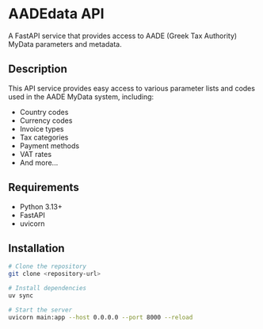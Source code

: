 # AADEdata API

A FastAPI service that provides access to AADE (Greek Tax Authority) MyData parameters and metadata.

## Description

This API service provides easy access to various parameter lists and codes used in the AADE MyData system, including:

- Country codes
- Currency codes
- Invoice types
- Tax categories
- Payment methods
- VAT rates
- And more...

## Requirements

- Python 3.13+
- FastAPI
- uvicorn

## Installation

```bash
# Clone the repository
git clone <repository-url>

# Install dependencies
uv sync

# Start the server
uvicorn main:app --host 0.0.0.0 --port 8000 --reload
```
